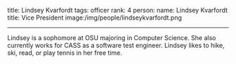 title: Lindsey Kvarfordt
tags: officer
rank: 4
person:
    name: Lindsey Kvarfordt
    title: Vice President
    image:/img/people/lindseykvarfordt.png

---

Lindsey is a sophomore at OSU majoring in Computer Science. She also currently works for CASS as a software test engineer. Lindsey likes to hike, ski, read, or play tennis in her free time.

